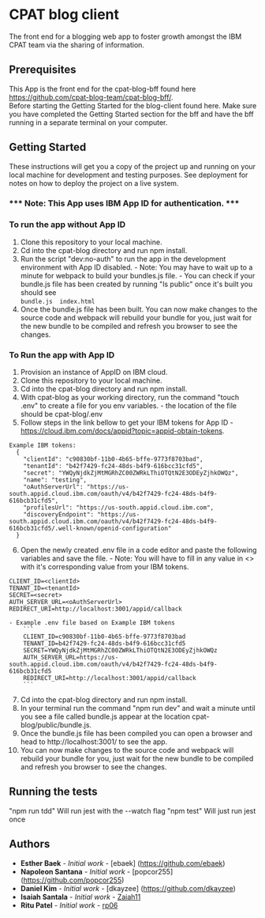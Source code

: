 # CPAT blog client
The front end for a blogging web app to foster growth amongst the IBM CPAT team via the sharing of information. 

## Prerequisites  
  This App is the front end for the cpat-blog-bff found here https://github.com/cpat-blog-team/cpat-blog-bff/.  
  Before starting the Getting Started for the blog-client found here. Make sure you have completed the Getting Started section for the bff and have the bff running in a separate terminal on your computer.


## Getting Started

These instructions will get you a copy of the project up and running on your local machine for development and testing purposes. See deployment for notes on how to deploy the project on a live system.

### *** Note: This App uses IBM App ID for authentication. ***

### To run the app without App ID
  1. Clone this repository to your local machine.
  2. Cd into the cpat-blog directory and run npm install.
  3. Run the script "dev:no-auth" to run the app in the development environment with App ID disabled.
    - Note: You may have to wait up to a minute for webpack to build your bundles.js file. 
    - You can check if your bundle.js file has been created by running "ls public" once it's built you should see   
      ```bundle.js	index.html```
  4. Once the bundle.js file has been built. You can now make changes to the source code and webpack will rebuild your bundle for you, just wait for the new bundle to be compiled and refresh you browser to see the changes.

### To Run the app with App ID
  1. Provision an instance of AppID on IBM cloud.
  2. Clone this repository to your local machine.
  3. Cd into the cpat-blog directory and run npm install.
  4. With cpat-blog as your working directory, run the command "touch .env" to create a file for you env variables.
    - the location of the file should be cpat-blog/.env
  5. Follow steps in the link bellow to get your IBM tokens for App ID 
    - https://cloud.ibm.com/docs/appid?topic=appid-obtain-tokens.
    
    Example IBM tokens:
      {
        "clientId": "c90830bf-11b0-4b65-bffe-9773f8703bad",
        "tenantId": "b42f7429-fc24-48ds-b4f9-616bcc31cfd5",
        "secret": "YWQyNjdkZjMtMGRhZC00ZWRkLThiOTQtN2E3ODEyZjhkOWQz",
        "name": "testing",
        "oAuthServerUrl": "https://us-south.appid.cloud.ibm.com/oauth/v4/b42f7429-fc24-48ds-b4f9-616bcb31cfd5",
        "profilesUrl": "https://us-south.appid.cloud.ibm.com",
        "discoveryEndpoint": "https://us-south.appid.cloud.ibm.com/oauth/v4/b42f7429-fc24-48ds-b4f9-616bcb31cfd5/.well-known/openid-configuration"
      }

  6. Open the newly created .env file in a code editor and paste the following variables and save the file. 
    - Note: You will have to fill in any value in <> with it's corresponding value from your IBM tokens.
    
    CLIENT_ID=<clientId>
    TENANT_ID=<tenantId>
    SECRET=<secret>
    AUTH_SERVER_URL=<oAuthServerUrl>
    REDIRECT_URI=http://localhost:3001/appid/callback

    - Example .env file based on Example IBM tokens
        ```
        CLIENT_ID=c90830bf-11b0-4b65-bffe-9773f8703bad
        TENANT_ID=b42f7429-fc24-48ds-b4f9-616bcc31cfd5
        SECRET=YWQyNjdkZjMtMGRhZC00ZWRkLThiOTQtN2E3ODEyZjhkOWQz
        AUTH_SERVER_URL=https://us-south.appid.cloud.ibm.com/oauth/v4/b42f7429-fc24-48ds-b4f9-616bcb31cfd5
        REDIRECT_URI=http://localhost:3001/appid/callback
        ```

  7. Cd into the cpat-blog directory and run npm install.
  8. In your terminal run the command "npm run dev" and wait a minute until you see a file called bundle.js appear at the location cpat-blog/public/bundle.js.
  9. Once the bundle.js file has been compiled you can open a browser and head to http://localhost:3001/ to see the app.
  10. You can now make changes to the source code and webpack will rebuild your bundle for you, just wait for the new bundle to be compiled and refresh you browser to see the changes.

## Running the tests
"npm run tdd" Will run jest with the --watch flag
"npm test" Will just run jest once 

<!-- ## Deployment

...Add additional notes about how to deploy this on a live system... -->

## Authors

* **Esther Baek** - *Initial work* - [ebaek] (https://github.com/ebaek)
* **Napoleon Santana** - *Initial work* - [popcor255] (https://github.com/popcor255)
* **Daniel Kim** - *Initial work* - [dkayzee] (https://github.com/dkayzee)
* **Isaiah Santala** - *Initial work* - [Zaiah11](https://github.com/Zaiah11)
* **Ritu Patel** - *Initial work* - [rp06](https://github.com/rp06)
